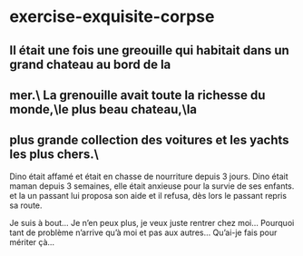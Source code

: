 # exercise-exquisite-corpse

## Il était une fois une greouille qui habitait dans un grand chateau au bord de la 
## mer\.\ La grenouille avait toute la richesse du monde\,\le plus beau chateau\,\la 
## plus grande collection des voitures et les yachts les plus chers\.\

Dino était affamé et était en chasse de nourriture depuis 3 jours. Dino était maman depuis 3 semaines, elle était anxieuse pour la survie de ses enfants.
 et la un passant lui proposa son aide et il refusa, dès lors le passant repris sa route.

Je suis à bout… Je n’en peux plus, je veux juste rentrer chez moi… 
Pourquoi tant de problème n’arrive qu’à moi et pas aux autres… Qu’ai-je 
fais pour mériter çà…
